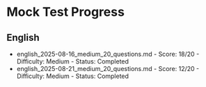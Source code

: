 # Mock Test Progress

## English
- english_2025-08-16_medium_20_questions.md - Score: 18/20 - Difficulty: Medium - Status: Completed
- english_2025-08-21_medium_20_questions.md - Score: 12/20 - Difficulty: Medium - Status: Completed